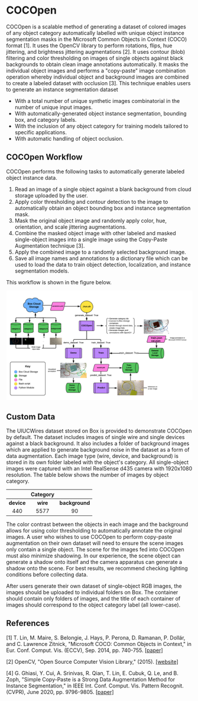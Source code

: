 # **COCOpen**

COCOpen is a scalable method of generating a dataset of colored images of any object category automatically labelled with unique object instance segmentation masks in the Microsoft Common Objects in Context (COCO) format [1]. It uses the OpenCV library to perform rotations, flips, hue jittering, and brightness jittering augmentations [2]. It uses contour (blob) filtering and color thresholding on images of single objects against black backgrounds to obtain clean image annotations automatically. It masks the individual object images and performs a "copy-paste" image combination operation whereby individual object and background images are combined to create a labeled dataset with occlusion [3]. This technique enables users to generate an instance segmentation dataset

* With a total number of unique synthetic images combinatorial in the number of unique input images.
* With automatically-generated object instance segmentation, bounding box, and category labels.
* With the inclusion of any object category for training models tailored to specific applications.
* With automatic handling of object occlusion.

## **COCOpen Workflow**

COCOpen performs the following tasks to automatically generate labeled object instance data.

1. Read an image of a single object against a blank background from cloud storage uploaded by the user.
2. Apply color thresholding and contour detection to the image to automatically obtain an object bounding box and instance segmentation mask.
3. Mask the original object image and randomly apply color, hue, orientation, and scale jittering augmentations.
4. Combine the masked object image with other labeled and masked single-object images into a single image using the Copy-Paste Augmentation technique [3].
5. Apply the combined image to a randomly selected background image.
6. Save all image names and annotations to a dictionary file which can be used to load the data to train object detection, localization, and instance segmentation models.

This workflow is shown in the figure below.

<p align="center">
  <img src="https://github.com/RMDLO/COCOpen-OpenCV/blob/main/docs/images/COCOpen.png?raw=true" title="COCOpen Workflow"> 
</p>

## **Custom Data**

The UIUCWires dataset stored on Box is provided to demonstrate COCOpen by default. The dataset includes images of single wire and single devices against a black background. It also includes a folder of background images which are applied to generate background noise in the dataset as a form of data augmentation. Each image type (wire, device, and background) is stored in its own folder labeled with the object's category. All single-object images were captured with an Intel RealSense d435 camera with 1920x1080 resolution. The table below shows the number of images by object category.

<div align="center">

|            	| Category 	|               |
|:----------:	|:--------:	|:-------------:|
| **device** 	| **wire** 	| **background**|
|     440    	|   5577   	|       90      |
</div>

The color contrast between the objects in each image and the background allows for using color thresholding to automatically annotate the original images. A user who wishes to use COCOpen to perform copy-paste augmentation on their own dataset will need to ensure the scene images only contain a single object. The scene for the images fed into COCOpen must also minimize shadowing. In our experience, the scene object can generate a shadow onto itself and the camera apparatus can generate a shadow onto the scene. For best results, we recommend checking lighting conditions before collecting data.

After users generate their own dataset of single-object RGB images, the images should be uploaded to individual folders on Box. The container should contain only folders of images, and the title of each container of images should correspond to the object category label (all lower-case).

## **References**

<a id="1">[1]</a> 
T. Lin, M. Maire, S. Belongie, J. Hays, P. Perona, D. Ramanan, P. Dollár, and C. Lawrence Zitnick, "Microsoft COCO: Common Objects in Context," in Eur. Conf. Comput. Vis. (ECCV), Sep. 2014, pp. 740-755. [[paper]](https://link.springer.com/chapter/10.1007/978-3-319-10602-1_48)

<a id="2">[2]</a> 
OpenCV, "Open Source Computer Vision Library," (2015). [[website]](https://opencv.org/)

<a id="4">[4]</a> 
G. Ghiasi, Y. Cui, A. Srinivas, R. Qian, T. Lin, E. Cubuk, Q. Le, and B. Zoph, "Simple Copy-Paste is a Strong Data Augmentation Method for Instance Segmentation," in IEEE Int. Conf. Comput. Vis. Pattern Recognit. (CVPR), June 2020, pp. 9796-9805. [[paper]](https://openaccess.thecvf.com/content/CVPR2021/papers/Ghiasi_Simple_Copy-Paste_Is_a_Strong_Data_Augmentation_Method_for_Instance_CVPR_2021_paper.pdf)
